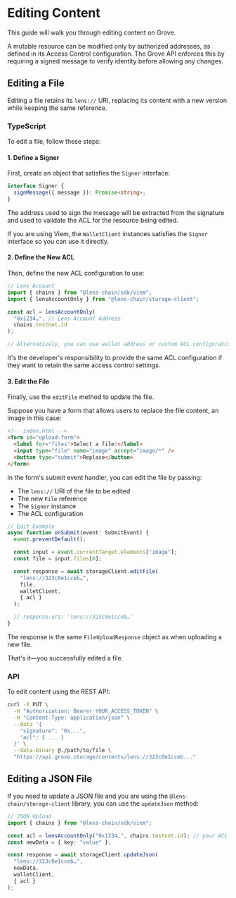 # Editing Content

This guide will walk you through editing content on Grove.

A mutable resource can be modified only by authorized addresses, as defined in its Access Control configuration. The Grove API enforces this by requiring a signed message to verify identity before allowing any changes.

## Editing a File

Editing a file retains its `lens://` URI, replacing its content with a new version while keeping the same reference.

### TypeScript

To edit a file, follow these steps:

#### 1. Define a Signer

First, create an object that satisfies the `Signer` interface:

```typescript
interface Signer {
  signMessage({ message }): Promise<string>;
}
```

The address used to sign the message will be extracted from the signature and used to validate the ACL for the resource being edited.

If you are using Viem, the `WalletClient` instances satisfies the `Signer` interface so you can use it directly.

#### 2. Define the New ACL

Then, define the new ACL configuration to use:

```typescript
// Lens Account
import { chains } from "@lens-chain/sdk/viem";
import { lensAccountOnly } from "@lens-chain/storage-client";

const acl = lensAccountOnly(
  "0x1234…", // Lens Account Address
  chains.testnet.id
);

// Alternatively, you can use wallet address or custom ACL configurations
```

It's the developer's responsibility to provide the same ACL configuration if they want to retain the same access control settings.

#### 3. Edit the File

Finally, use the `editFile` method to update the file.

Suppose you have a form that allows users to replace the file content, an image in this case:

```html
<!-- index.html -->
<form id="upload-form">
  <label for="files">Select a file:</label>
  <input type="file" name="image" accept="image/*" />
  <button type="submit">Replace</button>
</form>
```

In the form's submit event handler, you can edit the file by passing:
- The `lens://` URI of the file to be edited
- The new `File` reference
- The `Signer` instance
- The ACL configuration

```typescript
// Edit Example
async function onSubmit(event: SubmitEvent) {
  event.preventDefault();

  const input = event.currentTarget.elements["image"];
  const file = input.files[0];

  const response = await storageClient.editFile(
    "lens://323c0e1cceb…",
    file,
    walletClient,
    { acl }
  );

  // response.uri: 'lens://323c0e1cceb…'
}
```

The response is the same `FileUploadResponse` object as when uploading a new file.

That's it—you successfully edited a file.

### API

To edit content using the REST API:

```bash
curl -X PUT \
  -H "Authorization: Bearer YOUR_ACCESS_TOKEN" \
  -H "Content-Type: application/json" \
  --data '{
    "signature": "0x...",
    "acl": { ... }
  }' \
  --data-binary @./path/to/file \
  "https://api.grove.storage/contents/lens://323c0e1cceb..."
```

## Editing a JSON File

If you need to update a JSON file and you are using the `@lens-chain/storage-client` library, you can use the `updateJson` method:

```typescript
// JSON Upload
import { chains } from "@lens-chain/sdk/viem";

const acl = lensAccountOnly("0x1234…", chains.testnet.id); // your ACL configuration
const newData = { key: "value" };

const response = await storageClient.updateJson(
  "lens://323c0e1cceb…",
  newData,
  walletClient,
  { acl }
);
```
